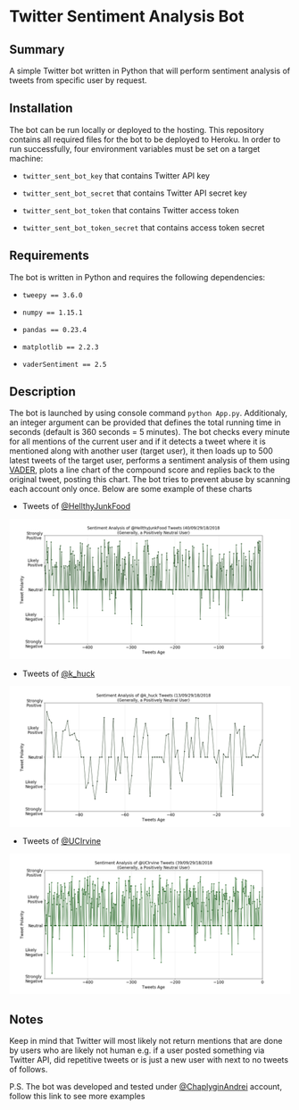 # Twitter Sentiment Analysis Bot

## Summary

A simple Twitter bot written in Python that will perform sentiment analysis of tweets from specific user by request. 

## Installation

The bot can be run locally or deployed to the hosting. This repository contains all required files for the bot to be deployed to Heroku. In order to run successfully, four environment variables must be set on a target machine:

- `twitter_sent_bot_key` that contains Twitter API key

- `twitter_sent_bot_secret` that contains Twitter API secret key

- `twitter_sent_bot_token` that contains Twitter access token

- `twitter_sent_bot_token_secret` that contains access token secret

## Requirements

The bot is written in Python and requires the following dependencies:

- `tweepy == 3.6.0`

- `numpy == 1.15.1`

- `pandas == 0.23.4`

- `matplotlib == 2.2.3`

- `vaderSentiment == 2.5`

## Description

The bot is launched by using console command `python App.py`. Additionaly, an integer argument can be provided that defines the total running time in seconds (default is 360 seconds = 5 minutes). The bot checks every minute for all mentions of the current user and if it detects a tweet where it is mentioned along with another user (target user), it then loads up to 500 latest tweets of the target user, performs a sentiment analysis of them using [VADER](https://github.com/cjhutto/vaderSentiment), plots a line chart of the compound score and replies back to the original tweet, posting this chart. The bot tries to prevent abuse by scanning each account only once. Below are some example of these charts

- Tweets of [@HellthyJunkFood](https://twitter.com/HellthyJunkFood)

![HealthyJunkFood](/Images/HellthyJunkFood.png)

- Tweets of [@k_huck](https://twitter.com/k_huck)

![k_huck](/Images/k_huck.png)

- Tweets of [@UCIrvine](https://twitter.com/UCIrvine)

![UCIrvine](/Images/UCIrvine.png)

## Notes

Keep in mind that Twitter will most likely not return mentions that are done by users who are likely not human e.g. if a user posted something via Twitter API, did repetitive tweets or is just a new user with next to no tweets of follows.

P.S. The bot was developed and tested under [@ChaplyginAndrei](https://twitter.com/ChaplyginAndrei) account, follow this link to see more examples
